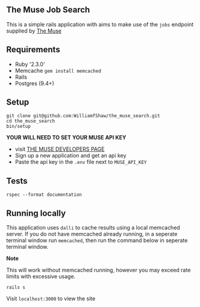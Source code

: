 ## The Muse Job Search

This is a simple rails application with aims to make use of the `jobs` endpoint supplied by [The Muse](https://www.themuse.com/)

## Requirements

- Ruby '2.3.0'
- Memcache `gem install memcached`
- Rails
- Postgres (9.4+)


## Setup

```
git clone git@github.com:WilliamfShaw/the_muse_search.git
cd the_muse_search
bin/setup

```

**YOUR WILL NEED TO SET YOUR MUSE API KEY**

- visit [THE MUSE DEVELOPERS PAGE](https://www.themuse.com/developers)
- Sign up a new application and get an api key
- Paste the api key in the `.env` file next to `MUSE_API_KEY`

## Tests

```
rspec --format documentation

```
## Running locally

This application uses `dalli` to cache results using a local memcached server. If you do not have memcached already running, in a seperate terminal window run `memcached`, then run the command below in seperate terminal window.

**Note**

This will work without memcached running, however you may exceed rate limits with excessive usage.

```
rails s

```

Visit `localhost:3000` to view the site
